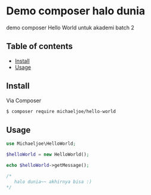 # Demo composer halo dunia

demo composer Hello World untuk akademi batch 2

## Table of contents

- [Install](#install)
- [Usage](#usage)

## Install

Via Composer

``` bash
$ composer require michaeljoe/hello-world
```

## Usage

```php
use Michaeljoe\HelloWorld;

$helloWorld = new HelloWorld();

echo $helloWorld->getMessage();

/*
   halo dunia~~ akhirnya bisa :)  
*/
```
